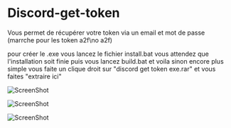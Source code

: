 # Discord-get-token
Vous permet de récupérer votre token via un email et mot de passe (marrche pour les token a2f\no a2f)


pour créer le .exe vous lancez le fichier install.bat vous attendez que l'installation soit finie puis vous lancez build.bat et voila
sinon encore plus simple vous faite un clique droit sur "discord get token exe.rar" et vous faites "extraire ici"

![ScreenShot](https://media.discordapp.net/attachments/731197380732518460/777908055278092318/Capture.PNG?width=962&height=498)

![ScreenShot](https://cdn.discordapp.com/attachments/731197380732518460/777909097273884672/Capture.PNG)

![ScreenShot](https://cdn.discordapp.com/attachments/731197380732518460/777909803800068136/Capture.PNG)
